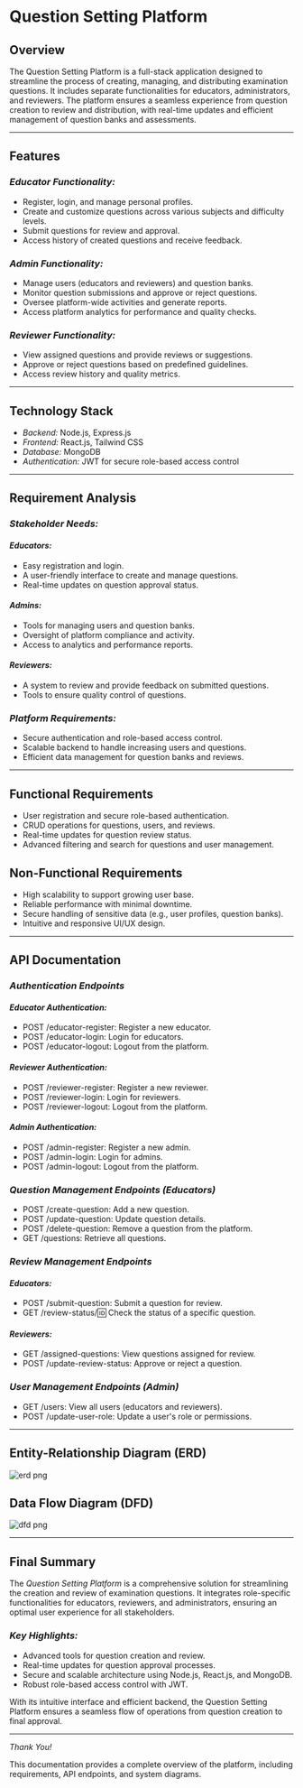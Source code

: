 # Question Setting Platform

## Overview  
The Question Setting Platform is a full-stack application designed to streamline the process of creating, managing, and distributing examination questions. It includes separate functionalities for educators, administrators, and reviewers. The platform ensures a seamless experience from question creation to review and distribution, with real-time updates and efficient management of question banks and assessments.  

---

## Features  

### *Educator Functionality:*  
- Register, login, and manage personal profiles.  
- Create and customize questions across various subjects and difficulty levels.  
- Submit questions for review and approval.  
- Access history of created questions and receive feedback.  

### *Admin Functionality:*  
- Manage users (educators and reviewers) and question banks.  
- Monitor question submissions and approve or reject questions.  
- Oversee platform-wide activities and generate reports.  
- Access platform analytics for performance and quality checks.  

### *Reviewer Functionality:*  
- View assigned questions and provide reviews or suggestions.  
- Approve or reject questions based on predefined guidelines.  
- Access review history and quality metrics.  

---

## Technology Stack  
- *Backend:* Node.js, Express.js  
- *Frontend:* React.js, Tailwind CSS  
- *Database:* MongoDB  
- *Authentication:* JWT for secure role-based access control  

---

## Requirement Analysis  

### *Stakeholder Needs:*  

#### *Educators:*  
- Easy registration and login.  
- A user-friendly interface to create and manage questions.  
- Real-time updates on question approval status.  

#### *Admins:*  
- Tools for managing users and question banks.  
- Oversight of platform compliance and activity.  
- Access to analytics and performance reports.  

#### *Reviewers:*  
- A system to review and provide feedback on submitted questions.  
- Tools to ensure quality control of questions.  

### *Platform Requirements:*  
- Secure authentication and role-based access control.  
- Scalable backend to handle increasing users and questions.  
- Efficient data management for question banks and reviews.  

---

## Functional Requirements  
- User registration and secure role-based authentication.  
- CRUD operations for questions, users, and reviews.  
- Real-time updates for question review status.  
- Advanced filtering and search for questions and user management.  

## Non-Functional Requirements  
- High scalability to support growing user base.  
- Reliable performance with minimal downtime.  
- Secure handling of sensitive data (e.g., user profiles, question banks).  
- Intuitive and responsive UI/UX design.  

---

## API Documentation  

### *Authentication Endpoints*  

#### *Educator Authentication:*  
- POST /educator-register: Register a new educator.  
- POST /educator-login: Login for educators.  
- POST /educator-logout: Logout from the platform.  

#### *Reviewer Authentication:*  
- POST /reviewer-register: Register a new reviewer.  
- POST /reviewer-login: Login for reviewers.  
- POST /reviewer-logout: Logout from the platform.  

#### *Admin Authentication:*  
- POST /admin-register: Register a new admin.  
- POST /admin-login: Login for admins.  
- POST /admin-logout: Logout from the platform.  

### *Question Management Endpoints (Educators)*  
- POST /create-question: Add a new question.  
- POST /update-question: Update question details.  
- POST /delete-question: Remove a question from the platform.  
- GET /questions: Retrieve all questions.  

### *Review Management Endpoints*  

#### *Educators:*  
- POST /submit-question: Submit a question for review.  
- GET /review-status/:id: Check the status of a specific question.  

#### *Reviewers:*  
- GET /assigned-questions: View questions assigned for review.  
- POST /update-review-status: Approve or reject a question.  

### *User Management Endpoints (Admin)*  
- GET /users: View all users (educators and reviewers).  
- POST /update-user-role: Update a user's role or permissions.  

---

## Entity-Relationship Diagram (ERD)  
![erd png](https://github.com/user-attachments/assets/c40264d4-cba5-4bcc-8118-a790394dc0ef)


## Data Flow Diagram (DFD)  
![dfd png](https://github.com/user-attachments/assets/ea63ca08-2fda-4de8-8483-c5c15edfef4c)
 

---

## Final Summary  

The *Question Setting Platform* is a comprehensive solution for streamlining the creation and review of examination questions. It integrates role-specific functionalities for educators, reviewers, and administrators, ensuring an optimal user experience for all stakeholders.  

### *Key Highlights:*  
- Advanced tools for question creation and review.  
- Real-time updates for question approval processes.  
- Secure and scalable architecture using Node.js, React.js, and MongoDB.  
- Robust role-based access control with JWT.  

With its intuitive interface and efficient backend, the Question Setting Platform ensures a seamless flow of operations from question creation to final approval.  

---  

*Thank You!*  

This documentation provides a complete overview of the platform, including requirements, API endpoints, and system diagrams.
